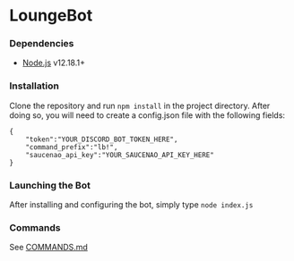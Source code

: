 # LoungeBot
### Dependencies
- [Node.js](https://nodejs.org/) v12.18.1+

### Installation
Clone the repository and run `npm install` in the project directory. After doing so, you will need to create a config.json file with the following fields:
```
{
    "token":"YOUR_DISCORD_BOT_TOKEN_HERE",
    "command_prefix":"lb!",
    "saucenao_api_key":"YOUR_SAUCENAO_API_KEY_HERE"
}
```
### Launching the Bot
After installing and configuring the bot, simply type `node index.js`
### Commands
See [COMMANDS.md](COMMANDS.md)
